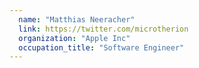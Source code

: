 ```yaml
---
  name: "Matthias Neeracher"
  link: https://twitter.com/microtherion
  organization: "Apple Inc"
  occupation_title: "Software Engineer"
---
```

